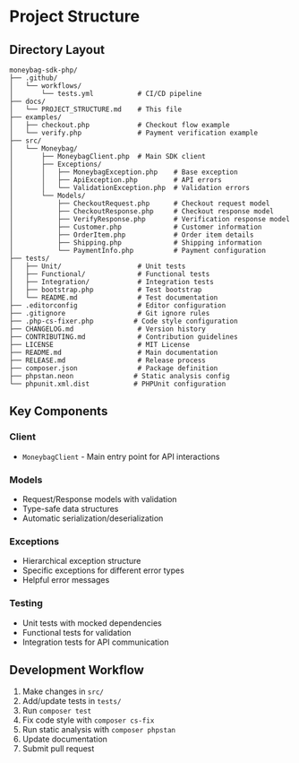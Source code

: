 # Project Structure

## Directory Layout

```
moneybag-sdk-php/
├── .github/
│   └── workflows/
│       └── tests.yml           # CI/CD pipeline
├── docs/
│   └── PROJECT_STRUCTURE.md    # This file
├── examples/
│   ├── checkout.php            # Checkout flow example
│   └── verify.php              # Payment verification example
├── src/
│   └── Moneybag/
│       ├── MoneybagClient.php  # Main SDK client
│       ├── Exceptions/
│       │   ├── MoneybagException.php    # Base exception
│       │   ├── ApiException.php         # API errors
│       │   └── ValidationException.php  # Validation errors
│       └── Models/
│           ├── CheckoutRequest.php      # Checkout request model
│           ├── CheckoutResponse.php     # Checkout response model
│           ├── VerifyResponse.php       # Verification response model
│           ├── Customer.php             # Customer information
│           ├── OrderItem.php            # Order item details
│           ├── Shipping.php             # Shipping information
│           └── PaymentInfo.php          # Payment configuration
├── tests/
│   ├── Unit/                   # Unit tests
│   ├── Functional/             # Functional tests
│   ├── Integration/            # Integration tests
│   ├── bootstrap.php           # Test bootstrap
│   └── README.md               # Test documentation
├── .editorconfig               # Editor configuration
├── .gitignore                  # Git ignore rules
├── .php-cs-fixer.php          # Code style configuration
├── CHANGELOG.md                # Version history
├── CONTRIBUTING.md             # Contribution guidelines
├── LICENSE                     # MIT License
├── README.md                   # Main documentation
├── RELEASE.md                  # Release process
├── composer.json               # Package definition
├── phpstan.neon               # Static analysis config
└── phpunit.xml.dist           # PHPUnit configuration
```

## Key Components

### Client
- `MoneybagClient` - Main entry point for API interactions

### Models
- Request/Response models with validation
- Type-safe data structures
- Automatic serialization/deserialization

### Exceptions
- Hierarchical exception structure
- Specific exceptions for different error types
- Helpful error messages

### Testing
- Unit tests with mocked dependencies
- Functional tests for validation
- Integration tests for API communication

## Development Workflow

1. Make changes in `src/`
2. Add/update tests in `tests/`
3. Run `composer test`
4. Fix code style with `composer cs-fix`
5. Run static analysis with `composer phpstan`
6. Update documentation
7. Submit pull request